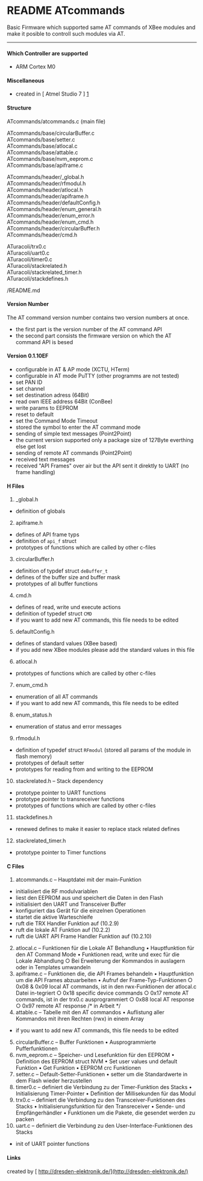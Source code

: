 # README ATcommands
Basic Firmware which supported same AT commands of XBee modules and make it posible to controll such modules via AT.

---

#### Which Controller are supported

* ARM Cortex M0

#### Miscellaneous

* created in [ Atmel Studio 7 ] [1]

#### Structure

ATcommands/atcommands.c (main file)

ATcommands/base/circularBuffer.c  
ATcommands/base/setter.c  
ATcommands/base/atlocal.c  
ATcommands/base/attable.c  
ATcommands/base/nvm_eeprom.c  
ATcommands/base/apiframe.c  

ATcommands/header/\_global.h  
ATcommands/header/rfmodul.h  
ATcommands/header/atlocal.h  
ATcommands/header/apiframe.h  
ATcommands/header/defaultConfig.h  
ATcommands/header/enum\_general.h  
ATcommands/header/enum\_error.h  
ATcommands/header/enum\_cmd.h  
ATcommands/header/circularBuffer.h  
ATcommands/header/cmd.h  

ATuracoli/trx0.c   
ATuracoli/uart0.c  
ATuracoli/timer0.c  
ATuracoli/stackrelated.h  
ATuracoli/stackrelated\_timer.h  
ATuracoli/stackdefines.h  

/README.md  

#### Version Number
The AT command version number contains two version numbers at once.
* the first part is the version number of the AT command API
* the second part consists the firmware version on which the AT command API is besed

#### Version 0.1.10EF
* configurable in AT & AP mode (XCTU, HTerm)
* configurable in AT mode PuTTY (other programms are not tested)
* set PAN ID
* set channel
* set destination adress (64Bit)
* read own IEEE address 64Bit (ConBee)
* write params to EEPROM
* reset to default
* set the Command Mode Timeout
* stored the symbol to enter the AT command mode
* sending of simple text messages (Point2Point)
 * the current version supported only a package size  of 127Byte everthing else get lost
* sending of remote AT commands (Point2Point)
* received text messages
* received "API Frames" over air but the API sent it direktly to UART (no frame handling)

#### H Files
1. _global.h
 * definition of globals
2. apiframe.h
 * defines of API frame typs
 * definition of `api_f` struct
 * prototypes of functions which are called by other c-files
3. circularBuffer.h
 * definition of typdef struct `deBuffer_t`
 * defines of the buffer size and buffer mask
 * prototypes of all buffer functions
4. cmd.h
 * defines of read, write und execute actions
 * definition of typedef struct `CMD`
 * if you want to add new AT commands, this file needs to be edited
5. defaultConfig.h
 * defines of standard values (XBee based)
 * if you add new XBee modules please add the standard values in this file
6. atlocal.h
 * prototypes of functions which are called by other c-files
7. enum_cmd.h
 * enumeration of all AT commands
 * if you want to add new AT commands, this file needs to be edited
8. enum_status.h
 * enumeration of status and error messages
9. rfmodul.h
 * definition of typedef struct `RFmodul` (stored all params of the module in flash memory)
 * prototypes of default setter
 * prototypes for reading from and writing to the EEPROM
10. stackrelated.h – Stack dependency
 * prototype pointer to UART functions
 * prototype pointer to transreceiver functions
 * prototypes of functions which are called by other c-files
11. stackdefines.h
 * renewed defines to make it easier to replace stack related defines
12. stackrelated_timer.h
 * prototype pointer to Timer functions

#### C Files
1.	atcommands.c – Hauptdatei mit der main-Funktion
 * initialisiert die RF modulvariablen
 * liest den EEPROM aus und speichert die Daten in den Flash
 * initialisiert den UART und Transceiver Buffer
 * konfiguriert das Gerät für die einzelnen Operationen
 * startet die aktive Warteschleife
  * ruft die TRX Handler Funktion auf (10.2.9)
  * ruft die lokale AT Funktion auf (10.2.2)
  * ruft die UART API Frame Handler Funktion auf (10.2.10)
2.	atlocal.c – Funktionen für die Lokale AT Behandlung
•	Hauptfunktion für den AT Command Mode
•	Funktionen read, write und exec für die Lokale Abhandlung
 ○	Bei Erweiterung der Kommandos in auslagern oder in Templates umwandeln
3.	apiframe.c – Funktionen die, die API Frames behandeln
•	Hauptfunktion um die API Frames abzuarbeiten
•	Aufruf der Frame-Typ-Funktionen
 ○	0x08 & 0x09 local AT commands, ist in den rwx-Funktionen der atlocal.c Datei in-tegriert
 ○	0x18 specific device commands 
 ○	0x17 remote AT commands, ist in der trx0.c ausprogrammiert 
 ○	0x88 local AT response
 ○	0x97 remote AT response /* in Arbeit */
4.	attable.c – Tabelle mit den AT commandos
•	Auflistung aller Kommandos mit ihren Rechten (rwx) in einem Array
 * if you want to add new AT commands, this file needs to be edited
5.	circularBuffer.c – Buffer Funktionen
•	Ausprogrammierte Pufferfunktionen
6.	nvm_eeprom.c – Speicher- und Lesefunktion für den EEPROM
•	Definition des EEPROM struct NVM
•	Set user values und default Funktion
•	Get Funktion
•	EEPROM crc Funktionen
7.	setter.c – Default-Setter-Funktionen
•	setter um die Standardwerte in dem Flash wieder herzustellen
8.	timer0.c – definiert die Verbindung zu der Timer-Funktion des Stacks
•	Initialisierung Timer-Pointer
•	Definition der Millisekunden für das Modul
9.	trx0.c – definiert die Verbindung zu den Transceiver-Funktionen des Stacks
•	Initialisierungsfunktion für den Transreceiver
•	Sende- und Empfängerhändler
•	Funktionen um die Pakete, die gesendet werden zu packen
10.	uart.c – definiert die Verbindung zu den User-Interface-Funktionen des Stacks
 * init of UART pointer functions


#### Links

[1]: http://www.atmel.com/tools/atmelstudio.aspx#download "Atmel Studio 7"

created by [ http://dresden-elektronik.de/](http://dresden-elektronik.de/)
